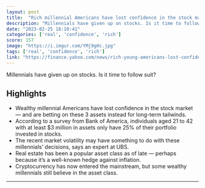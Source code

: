 ```yaml
---
layout: post
title:  "Rich millennial Americans have lost confidence in the stock market — and are betting on Real Estate, Crypto, and Private Equity instead"
description: "Millennials have given up on stocks. Is it time to follow suit?"
date: "2023-02-25 18:10:41"
categories: ['real', 'confidence', 'rich']
score: 157
image: "https://i.imgur.com/YMj9gHc.jpg"
tags: ['real', 'confidence', 'rich']
link: "https://finance.yahoo.com/news/rich-young-americans-lost-confidence-110000070.html"
---
```


Millennials have given up on stocks. Is it time to follow suit?

## Highlights

- Wealthy millennial Americans have lost confidence in the stock market — and are betting on these 3 assets instead for long-term tailwinds.
- According to a survey from Bank of America, individuals aged 21 to 42 with at least $3 million in assets only have 25% of their portfolio invested in stocks.
- The recent market volatility may have something to do with these millennials’ decisions, says an expert at UBS.
- Real estate has been a popular asset class as of late — perhaps because it’s a well-known hedge against inflation.
- Cryptocurrency has now entered the mainstream, but some wealthy millennials still believe in the asset class.

---
